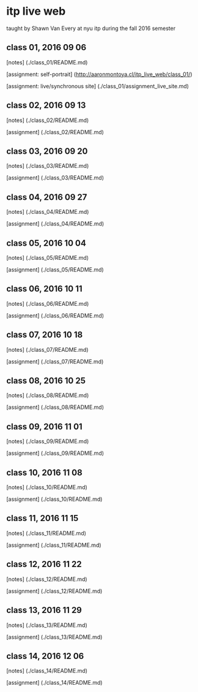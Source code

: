 # itp live web

taught by Shawn Van Every
at nyu itp during the fall 2016 semester

## class 01, 2016 09 06

[notes]
(./class_01/README.md)

[assignment: self-portrait]
(http://aaronmontoya.cl/itp_live_web/class_01/)

[assignment: live/synchronous site]
(./class_01/assignment_live_site.md)


## class 02, 2016 09 13

[notes]
(./class_02/README.md)

[assignment]
(./class_02/README.md)

## class 03, 2016 09 20

[notes]
(./class_03/README.md)

[assignment]
(./class_03/README.md)

## class 04, 2016 09 27

[notes]
(./class_04/README.md)

[assignment]
(./class_04/README.md)

## class 05, 2016 10 04

[notes]
(./class_05/README.md)

[assignment]
(./class_05/README.md)

## class 06, 2016 10 11

[notes]
(./class_06/README.md)

[assignment]
(./class_06/README.md)

## class 07, 2016 10 18

[notes]
(./class_07/README.md)

[assignment]
(./class_07/README.md)

## class 08, 2016 10 25

[notes]
(./class_08/README.md)

[assignment]
(./class_08/README.md)

## class 09, 2016 11 01

[notes]
(./class_09/README.md)

[assignment]
(./class_09/README.md)

## class 10, 2016 11 08

[notes]
(./class_10/README.md)

[assignment]
(./class_10/README.md)

## class 11, 2016 11 15

[notes]
(./class_11/README.md)

[assignment]
(./class_11/README.md)

## class 12, 2016 11 22

[notes]
(./class_12/README.md)

[assignment]
(./class_12/README.md)

## class 13, 2016 11 29

[notes]
(./class_13/README.md)

[assignment]
(./class_13/README.md)

## class 14, 2016 12 06

[notes]
(./class_14/README.md)

[assignment]
(./class_14/README.md)
